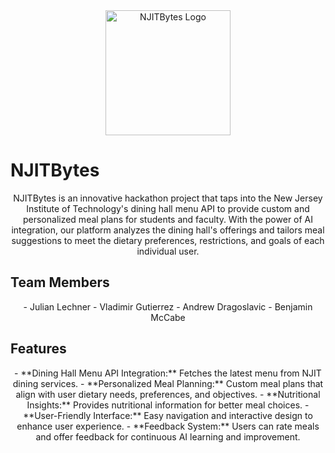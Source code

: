 <div align="center">
  <img src="https://github.com/jll38/njithacks-njitbytes/assets/17418847/ee62697a-8ee3-4f34-8dbc-18222ed1b058" alt="NJITBytes Logo" width="200">
</div>

# NJITBytes

<div align="center">
  NJITBytes is an innovative hackathon project that taps into the New Jersey Institute of Technology's dining hall menu API to provide custom and personalized meal plans for students and faculty. With the power of AI integration, our platform analyzes the dining hall's offerings and tailors meal suggestions to meet the dietary preferences, restrictions, and goals of each individual user.
</div>

## Team Members
<div align="center">
  - Julian Lechner
  - Vladimir Gutierrez
  - Andrew Dragoslavic
  - Benjamin McCabe
</div>

## Features
<div align="center">
  - **Dining Hall Menu API Integration:** Fetches the latest menu from NJIT dining services.
  - **Personalized Meal Planning:** Custom meal plans that align with user dietary needs, preferences, and objectives.
  - **Nutritional Insights:** Provides nutritional information for better meal choices.
  - **User-Friendly Interface:** Easy navigation and interactive design to enhance user experience.
  - **Feedback System:** Users can rate meals and offer feedback for continuous AI learning and improvement.
</div>
